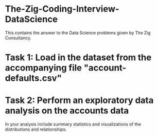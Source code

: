 # The-Zig-Coding-Interview-DataScience
This contains the answer to the Data Science problems given by The Zig Consultancy.

# Task 1: Load in the dataset from the accompanying file "account-defaults.csv"
# Task 2: Perform an exploratory data analysis on the accounts data
In your analysis include summary statistics and visualizations of the distributions and relationships.
